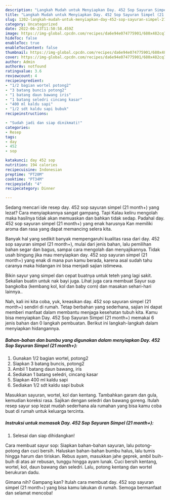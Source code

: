 ```yaml
---
description: "Langkah Mudah untuk Menyiapkan Day. 452 Sop Sayuran Simpel (21 month+)Menu Sahur"
title: "Langkah Mudah untuk Menyiapkan Day. 452 Sop Sayuran Simpel (21 month+)Menu Sahur"
slug: 1202-langkah-mudah-untuk-menyiapkan-day-452-sop-sayuran-simpel-21-monthmenu-sahur
category: Uncategorized
date: 2022-06-23T11:50:58.459Z
image: https://img-global.cpcdn.com/recipes/da6e94e074775901/680x482cq70/day-452-sop-sayuran-simpel-21-month-foto-resep-utama.jpg
hideToc: false
enableToc: true
enableTocContent: false
thumbnail: https://img-global.cpcdn.com/recipes/da6e94e074775901/680x482cq70/day-452-sop-sayuran-simpel-21-month-foto-resep-utama.jpg
cover: https://img-global.cpcdn.com/recipes/da6e94e074775901/680x482cq70/day-452-sop-sayuran-simpel-21-month-foto-resep-utama.jpg
author: Admin
authorAv: notfound
ratingvalue: 3.6
reviewcount: 4
recipeingredient:
- "1/2 bagian wortel potong2"
- "3 batang buncis potong2"
- "1 batang daun bawang iris"
- "1 batang seledri cincang kasar"
- "400 ml kaldu sapi"
- "1/2 sdt kaldu sapi bubuk"
recipeinstructions:

- "Sudah jadi dan siap dinikmati!"
categories:
- Resep
tags:
- day
- 452
- sop

katakunci: day 452 sop 
nutrition: 194 calories
recipecuisine: Indonesian
preptime: "PT20M"
cooktime: "PT34M"
recipeyield: "4"
recipecategory: Dinner

---
```



Sedang mencari ide resep day. 452 sop sayuran simpel (21 month+) yang lezat? Cara menyiapkannya sangat gampang. Tapi Kalau keliru mengolah maka hasilnya tidak akan memuaskan dan bahkan tidak sedap. Padahal day. 452 sop sayuran simpel (21 month+) yang enak harusnya Kan memiliki aroma dan rasa yang dapat memancing selera kita.


Banyak hal yang sedikit banyak mempengaruhi kualitas rasa dari day. 452 sop sayuran simpel (21 month+), mulai dari jenis bahan, lalu pemilihan bahan segar dan bagus, sampai cara mengolah dan menyajikannya. Tidak usah bingung jika mau menyiapkan day. 452 sop sayuran simpel (21 month+) yang enak di mana pun kamu berada, karena asal sudah tahu caranya maka hidangan ini bisa menjadi sajian istimewa.

Bikin sayur yang simpel dan cepat buatnya untuk teteh yang lagi sakit. Sekalian buatin untuk nak bayi juga. Lihat juga cara membuat Sayur sup bangkolba (kembang kol, kol dan baby corn) dan masakan sehari-hari lainnya..


Nah, kali ini kita coba, yuk, kreasikan day. 452 sop sayuran simpel (21 month+) sendiri di rumah. Tetap berbahan yang sederhana, sajian ini dapat memberi manfaat dalam membantu menjaga kesehatan tubuh kita. Kamu bisa menyiapkan Day. 452 Sop Sayuran Simpel (21 month+) memakai 6 jenis bahan dan 0 langkah pembuatan. Berikut ini langkah-langkah dalam menyiapkan hidangannya.

<!--inarticleads1-->

##### Bahan-bahan dan bumbu yang digunakan dalam menyiapkan Day. 452 Sop Sayuran Simpel (21 month+):

1. Gunakan 1/2 bagian wortel, potong2
1. Siapkan 3 batang buncis, potong2
1. Ambil 1 batang daun bawang, iris
1. Sediakan 1 batang seledri, cincang kasar
1. Siapkan 400 ml kaldu sapi
1. Sediakan 1/2 sdt kaldu sapi bubuk


Masukkan sayuran, wortel, kol dan kentang. Tambahkan garam dan gula, kemudian koreksi rasa. Sajikan dengan seledri dan bawang goreng. Itulah resep sayur sop lezat mudah sederhana ala rumahan yang bisa kamu coba buat di rumah untuk keluarga tercinta. 

<!--inarticleads2-->

##### Instruksi untuk memasak Day. 452 Sop Sayuran Simpel (21 month+):


1. Selesai dan siap dihidangkan!

Cara membuat sayur sop: Siapkan bahan-bahan sayuran, lalu potong-potong dan cuci bersih. Haluskan bahan-bahan bumbu halus, lalu tumis hingga harum dan tiriskan. Rebus ayam, masukkan jahe geprek, ambil buih-buih di atas air rebusan, tunggu hingga ayam lunak. Cuci bersih kentang, wortel, kol, daun bawang dan seledri. Lalu, potong kentang dan wortel berukuran dadu. 

Gimana nih? Gampang kan? Itulah cara membuat day. 452 sop sayuran simpel (21 month+) yang bisa kamu lakukan di rumah. Semoga bermanfaat dan selamat mencoba!
